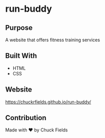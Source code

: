 # run-buddy

## Purpose
A website that offers fitness training services

## Built With
* HTML
* CSS

## Website
https://chuckrfields.github.io/run-buddy/

## Contribution
Made with ❤️ by Chuck Fields
